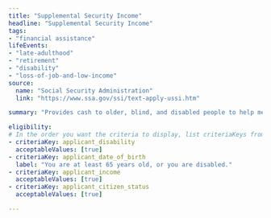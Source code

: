 ```yaml
---
title: "Supplemental Security Income"
headline: "Supplemental Security Income"
tags: 
- "financial assistance"
lifeEvents: 
- "late-adulthood"
- "retirement"
- "disability"
- "loss-of-job-and-low-income"
source:
  name: "Social Security Administration"
  link: "https://www.ssa.gov/ssi/text-apply-ussi.htm"

summary: "Provides cash to older, blind, and disabled people to help meet basic needs for food, clothing, and shelter."

eligibility:
# In the order you want the criteria to display, list criteriaKeys from the csv here, each followed by a comma-separated list of which values indicate eligibility for that criteria. Wrap individual values in quotes if they have inner commas.
- criteriaKey: applicant_disability
  acceptableValues: [true]
- criteriaKey: applicant_date_of_birth
  label: "You are at least 65 years old, or you are disabled."
- criteriaKey: applicant_income
  acceptableValues: [true]
- criteriaKey: applicant_citizen_status
  acceptableValues: [true]

---
```

